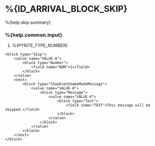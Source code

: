 # %{ID_ARRIVAL_BLOCK_SKIP}

%{help.skip.summary}

### %{help.common.input}

1. %{PYRITE_TYPE_NUMBER}

```
<block type="Skip">
    <value name="VALUE-0">
        <block type="Number">
            <field name="NUM">1</field>
        </block>
    </value>
    <next>
        <block type="ShowEventGameModeMessage">
            <value name="VALUE-0">
                <block type="Message">
                    <value name="VALUE-0">
                        <block type="Text">
                            <field name="TEXT">This message will be skipped.</field>
                        </block>
                    </value>
                </block>
            </value>
        </block>
    </next>
</block>
```
